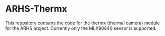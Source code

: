 # ARHS-Thermx

This repository contains the code for the thermx (thermal camera) module for the ARHS project.
Currently only the MLX90640 sensor is supported.